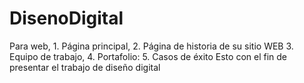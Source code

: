 # DisenoDigital
Para web,  1. Página principal, 2. Página de historia de su sitio WEB 3. Equipo de trabajo, 4. Portafolio: 5. Casos de éxito
Esto con el fin de presentar el trabajo de diseño digital
